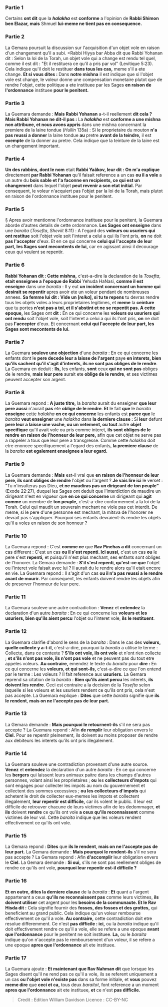 
### Partie 1
Certains <b>ont dit</b> que la <b><i>halakha</i></b> est <b>conforme</b> a l'opinion de <b>Rabbi Shimon ben Elazar, mais</b> Shmuel <b>lui-meme ne tient pas en consequence.</b>

### Partie 2
La Gemara poursuit la discussion sur l'acquisition d'un objet vole en raison d'un changement qu'il a subi. <Rabbi Hiyya bar Abba dit</b> que Rabbi Yohanan dit : Selon la loi de la Torah, un objet vole qui a change est rendu tel quel, comme il est dit : "Et il restituera ce qu'il a pris par vol"</b> (Levitique 5:23). Cela indique qu'il doit le restituer <b>dans tous les cas,</b> meme s'il a ete change. <b>Et si vous dites : </b> Dans <b>notre mishna</b> il est indique que si l'objet vole est change, le voleur donne une compensation monetaire plutot que de rendre l'objet, cette politique a ete instituee par les Sages <b>en raison de l'ordonnance</b> instituee <b>pour le penitent.</b>

### Partie 3
La Guemara demande : <b>Mais Rabbi Yohanan</b> a-t-il reellement <b>dit cela ? Mais Rabbi Yohanan ne dit-il pas :</b> La <b><i>halakha</i></b> est <b>conforme a une mishna non attribuee, et nous avons appris</b> dans une mishna concernant la premiere de la laine tondue (<i>Hullin</i> 135a) : Si le proprietaire du mouton <b>n'a pas reussi a donner</b> la laine tondue <b>au</b> pretre <b>avant de la teindre,</b> il est <b>exempte</b> de la donner au pretre. Cela indique que la teinture de la laine est un changement important.

### Partie 4
<b>Un des rabbins, dont le nom</b> etait <b>Rabbi Yaâkov, leur dit : On m'a explique</b> directement <b>par Rabbi Yohanan</b> qu'il faisait reference a un cas <b>ou il a vole</b> a un autre du <b>bois sable et l'a faconne en recipients, ce qui est un changement</b> dans lequel l'objet <b>peut revenir a son etat initial.</b> Par consequent, le voleur n'acquiert pas l'objet par la loi de la Torah, mais plutot en raison de l'ordonnance instituee pour le penitent.

### Partie 5
§ Apres avoir mentionne l'ordonnance instituee pour le penitent, la Guemara aborde d'autres details de cette ordonnance. <b>Les Sages ont enseigne</b> dans une <i>baraita</i> (<i>Tosefta</i>, <i>Sheviit</i> 8:11) : A l'egard des <b>voleurs ou usuriers qui ont restitue</b> soit l'objet vole soit l'interet a celui a qui ils l'ont pris, <b>on</b> ne doit <b>pas l'accepter</b> d'eux. Et</b> en ce qui concerne <b>celui qui l'accepte</b> <b>de leur part, les Sages sont mecontents de lui,</b> car en agissant ainsi il decourage ceux qui veulent se repentir.

### Partie 6
<b>Rabbi Yohanan dit : Cette mishna,</b> c'est-a-dire la declaration de la <i>Tosefta</i>, <b>etait enseignee a l'epoque de Rabbi</b> Yehuda HaNasi, <b>comme il est enseigne</b> dans une <i>baraita</i> : Il y eut <b>un incident concernant un homme qui desirait se repentir</b> apres avoir ete un voleur pendant de nombreuses annees. <b>Sa femme lui dit : Vide un [<i>reika</i>], si tu te repens</b> tu devras rendre tous les objets voles a leurs proprietaires legitimes, et <b>meme</b> la <b>ceinture</b> que tu portes <b>n'est pas a toi, et il s'abstint et ne se repentit pas. A cette epoque,</b> les Sages ont <b>dit :</b> En ce qui concerne les <b>voleurs ou usuriers qui ont rendu</b> soit l'objet vole, soit l'interet a celui a qui ils l'ont pris, <b>on</b> ne doit pas <b>l'accepter</b> d'eux. Et</b> concernant <b>celui qui l'accepte</b> <b>de leur part, les Sages sont mecontents de lui.</b>

### Partie 7
La Guemara <b>souleve une objection</b> d'une <i>baraita</i> : En ce qui concerne les enfants dont le <b>pere decede leur a laisse de l'argent</b> paye <b>en interets, bien qu'ils sachent qu'il s'agit d'interets, ils ne sont pas obliges de le rendre</b>. La Guemara en deduit : <b>Ils,</b> les enfants, <b>sont</b> ceux <b>qui ne sont pas</b> obliges de le rendre, <b>mais leur pere</b> aurait ete <b>oblige de le rendre</b>, et ses victimes peuvent accepter son argent.

### Partie 8
La Guemara repond : <b>A juste titre,</b> la <i>baraita</i> aurait du enseigner <b>que leur pere aussi</b> n'aurait <b>pas</b> ete <b>oblige de le rendre</b>. <b>Et</b> le fait <b>que</b> le <i>baraita</i> <b>enseigne</b> cette <i>halakha</i> <b>en ce qui concerne</b> les enfants est <b>parce que</b> le <i>baraita</i> <b>veut enseigner</b> une <i>halakha</i> dans <b>la derniere clause : </b> Si <b>leur</b> defunt <b>pere leur a laisse une vache, ou un vetement, ou tout</b> autre <b>objet specifique</b> qu'il avait vole ou pris comme interet, <b>ils sont obliges de le rendre</b> <b>en raison de l'honneur de leur pere,</b> afin que cet objet ne serve pas a rappeler a tous que leur pere a transgresse. Comme cette <i>halakha</i> doit etre enoncee specifiquement a l'egard des enfants, <b>la premiere clause</b> de la <i>baraita</i> <b>est egalement enseignee a leur egard.</b>

### Partie 9
La Guemara demande : <b>Mais</b> est-il vrai que <b>en raison de l'honneur de leur pere, ils sont obliges de rendre</b> l'objet ou l'argent ? <b>Je vais lire ici</b> le verset : "Tu n'insulteras pas Dieu, <b>et ne maudiras pas un dirigeant de ton peuple"</b> (Exode 22:27), duquel les Sages ont deduit que l'interdiction de maudire un dirigeant n'est en vigueur que <b>en ce qui concerne</b> un dirigeant qui <b>agit comme</b> un membre de <b>ton peuple,</b> c'est-a-dire conformement a la loi de la Torah. Celui qui maudit un souverain mechant ne viole pas cet interdit. De meme, si le pere d'une personne est mechant, la mitsva de l'honorer ne devrait pas s'appliquer. Pourquoi ses enfants devraient-ils rendre les objets qu'il a voles en raison de son honneur ?

### Partie 10
La Guemara repond : C'est <b>comme ce</b> que <b>Rav Pinehas a dit</b> concernant un cas different : C'est un cas <b>ou il s'est repenti. Ici aussi,</b> c'est un cas <b>ou</b> le pere s'est <b>repenti,</b> et puisqu'il n'est plus mechant, ses enfants sont obliges de l'honorer. La Gemara demande : <b>S'il s'est repenti, qu'est-ce que</b> l'objet ou l'interet vole</b> faisait avec lui ? Il aurait du le rendre</b> alors qu'il etait encore en vie. La Guemara repond : Il s'agit d'un cas <b>ou il n'a pas reussi a le rendre avant de mourir.</b> Par consequent, les enfants doivent rendre les objets afin de preserver l'honneur de leur pere.

### Partie 11
La Guemara souleve une autre contradiction : <b>Venez</b> et <b>entendez</b> la declaration d'un autre <i>baraita</i> : En ce qui concerne les <b>voleurs et les usuriers, bien qu'ils aient percu</b> l'objet ou l'interet vole, <b>ils le restituent</b>.

### Partie 12
La Guemara clarifie d'abord le sens de la <i>baraita</i> : Dans le cas des <b>voleurs, quelle collecte y a-t-il,</b> c'est-a-dire, pourquoi la <i>baraita</i> a utilise le terme : Collecte, dans ce contexte ? <b>S'ils ont vole, ils ont vole</b> et n'ont rien collecte ; <b>et s'ils n'ont pas vole, ils n'ont pas vole</b> et ne peuvent pas du tout etre appeles voleurs. <b>Au contraire,</b> emendez le texte du <i>baraita</i> pour <b>dire :</b> En ce qui concerne les <b>voleurs, et qui sont-ils,</b> c'est-a-dire ce que l'on entend par le terme : Les voleurs ? Il fait reference aux <b>usuriers.</b> La Gemara reprend sa citation de la <i>baraita</i> : <b>Bien qu'ils aient percu</b> les interets, <b>ils doivent les rendre</b>. Ceci est contraire a la decision de la <i>Tosefta</i> selon laquelle si les voleurs et les usuriers rendent ce qu'ils ont pris, cela n'est pas accepte. La Guemara explique : <b>Dites</b> que cette <i>baraita</i> signifie que <b>ils le rendent</b>, <b>mais on ne l'accepte pas</b> <b>de leur part.</b>

### Partie 13
La Gemara demande : <b>Mais pourquoi le retournent-ils</b> s'il ne sera pas accepte ? La Guemara repond : Afin <b>de remplir</b> leur obligation envers le <b>Ciel.</b> Pour se repentir pleinement, ils doivent au moins proposer de rendre aux debiteurs les interets qu'ils ont pris illegalement.

### Partie 14
La Guemara souleve une contradiction provenant d'une autre source. <b>Venez</b> et <b>entendez</b> la declaration d'un autre <i>baraita</i> : En ce qui concerne les <b>bergers</b> qui laissent leurs animaux paitre dans les champs d'autres personnes, volant ainsi les proprietaires ; <b>ou</b> les <b>collecteurs d'impots</b> qui sont engages pour collecter les impots au nom du gouvernement et collectent des sommes excessives ; <b>ou les collecteurs d'impots</b> qui achetent le droit de collecter eux-memes les impots et collectent illegalement, <b>leur repentir est difficile,</b> car ils volent le public. Il leur est difficile de retrouver chacune de leurs victimes afin de les dedommager, <b>et ils</b> doivent <b>rendre</b> ce qu'ils ont vole <b>a ceux qu'ils reconnaissent</b> comme victimes de leur vol. Cette <i>baraita</i> indique que les voleurs rendent effectivement ce qu'ils ont vole.

### Partie 15
La Gemara repond : <b>Dites</b> que <b>ils le rendent</b>, <b>mais on ne l'accepte pas</b> <b>de leur part.</b> La Gemara demande : <b>Mais pourquoi le rendent-ils</b> s'il ne sera pas accepte ? La Gemara repond : Afin <b>d'accomplir</b> leur obligation envers le <b>Ciel.</b> La Gemara demande : <b>Si oui,</b> s'ils ne sont pas reellement obliges de rendre ce qu'ils ont vole, <b>pourquoi leur repentir est-il difficile ?</b>

### Partie 16
<b>Et en outre, dites la derniere clause</b> de la <i>baraita</i> : <b>Et</b> quant a l'argent appartenant a ceux <b>qu'ils ne reconnaissent pas</b> comme leurs victimes, <b>ils doivent utiliser</b> cet argent pour les <b>besoins de la communaute. Et le Rav Hisda dit :</b> Cela signifie fournir des <b>fosses, des fosses et des grottes,</b> qui beneficient au grand public. Cela indique qu'un voleur rembourse effectivement ce qu'il a vole. <b>Au contraire,</b> cette contradiction doit etre resolue differemment. Ce n'est <b>pas difficile : ici,</b> ou la <i>baraita</i> indique qu'il doit effectivement rendre ce qu'il a vole, elle se refere a une epoque <b>avant que l'ordonnance</b> pour le penitent ne soit instituee. <b>La,</b> ou le <i>baraita</i> indique qu'on n'accepte pas le remboursement d'un voleur, il se refere a une epoque <b>apres que l'ordonnance</b> ait ete instituee.

### Partie 17
La Guemara ajoute : <b>Et maintenant que Rav Nahman dit</b> que lorsque les Sages disent qu'il ne rend pas ce qu'il a vole, ils se referent uniquement a un cas <b>ou l'objet vole n'existe pas</b> dans sa forme initiale, et <b>vous</b> pouvez <b>meme dire</b> que <b>ceci et ca,</b> tous deux <i>baraitot</i>, font reference a un moment <b>apres que l'ordonnance</b> ait ete instituee, <b>et</b> ce n'est <b>pas difficile. </b>

>Credit : Edition William Davidson
>Licence : CC-BY-NC